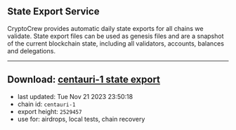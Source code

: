 ## State Export Service
CryptoCrew provides automatic daily state exports for all chains we validate. State export files can be used as genesis files and are a snapshot of the current blockchain state, including all validators, accounts, balances and delegations.

---
**Download: [centauri-1 state export](https://dl.ccvalidators.com/SERVICE/composable/centauri-1_export_2529457.json)**
---

- last updated: Tue Nov 21 2023 23:50:18
- chain id: `centauri-1`
- export height: `2529457`
- use for: airdrops, local tests, chain recovery
